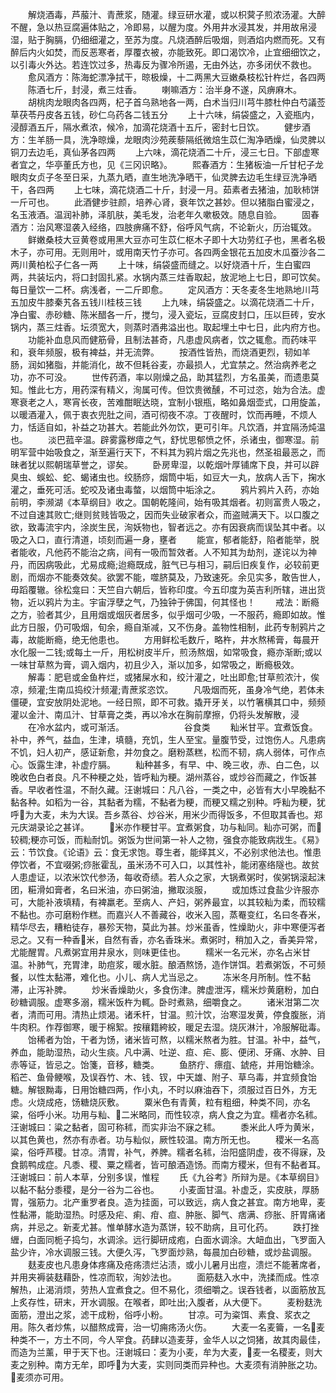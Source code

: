 <!-- { "loadSidebar": true } -->
　　解烧酒毒，芦菔汁、青蔗浆，随灌。绿豆研水灌，或以枳蓂子煎浓汤灌。大醉不醒，急以热豆腐遍体贴之，冷即易，以醒为度。外用井水浸其发，并用故帛浸湿，贴于胸膈，仍细细灌之，至苏为度。凡烧酒醉后吸烟，则酒焰内燃而死。又有醉后内火如焚，而反恶寒者，厚覆衣被，亦能致死。即口渴饮冷，止宜细细饮之，以引毒火外达。若连饮过多，热毒反为骤冷所遏，无由外达，亦多闭伏不救也。
　　愈风酒方：陈海蛇漂净拭干，晾极燥，十二两黑大豆嫩桑枝松针杵烂，各四两
　　陈酒七斤，封浸，煮三炷香。
　　喇嘛酒方：治半身不遂，风痹麻木。
　　胡桃肉龙眼肉各四两，杞子首乌熟地各一两，白术当归川芎牛膝杜仲白芍議莶草茯苓丹皮各五钱，砂仁乌药各二钱五分
　　上十六味，绢袋盛之，入瓷瓶内，浸醇酒五斤，隔水煮浓，候冷，加滴花烧酒十五斤，密封七日饮。
　　健步酒方：生羊肠一具，洗净晾燥，龙眼肉沙苑蒺藜隔纸微焙生苡仁淘净晒燥，仙灵脾以铜刀去边毛，真仙茅各四两
　　上六味，滴花烧酒二十斤，浸三七日。下部虚寒者宜之，华亭董氏方也，见《三冈识略》。
　　熙春酒方：生猪板油一斤甘杞子龙眼肉女贞子冬至日采，九蒸九晒，直生地洗净晒干，仙灵脾去边毛生绿豆洗净晒干，各四两
　　上七味，滴花烧酒二十斤，封浸一月。茹素者去猪油，加耿柿饼一斤可也。
　　此酒健步驻颜，培养心肾，衰年饮之甚妙。但以猪脂白蜜浸之，名玉液酒。温润补肺，泽肌肤，美毛发，治老年久嗽极效。随息自验。
　　固春酒方：治风寒湿袭入经络，四肢痹痛不舒，俗呼风气病，不论新火，历治辄效。
　　鲜嫩桑枝大豆黄卷或用黑大豆亦可生苡仁枢木子即十大功劳红子也，黑者名极木子，亦可用。无则用叶，或用南天竹子亦可。各四两金银花五加皮木瓜蚕沙各二两川黄柏松子仁各一两
　　上十味，绢袋盛而缝之。以好烧酒十斤，生白蜜四两，共装坛内，将口封固扎紧。水锅内蒸三炷香取起，放泥地上七日，即可饮矣。每日量饮一二杯。病浅者，一二斤即愈。
　　定风酒方：天冬麦冬生地熟地川芎五加皮牛膝秦艽各五钱川桂枝三钱
　　上九味，绢袋盛之。以滴花烧酒二十斤，净白蜜、赤砂糖、陈米醋各一斤，搅匀，浸入瓷坛，豆腐皮封口，压以巨砖，安水锅内，蒸三炷香。坛须宽大，则蒸时酒弗溢出也。取起埋土中七日，此内府方也。
　　功能补血息风而健筋骨，且制法甚奇，凡患虚风病者，饮之辄愈。而药味平和，衰年频服，极有裨益，并无流弊。
　　按酒性皆热，而烧酒更烈，韧如羊肠，润如猪脂，并能消化，故不但耗谷麦，亦最损人，尤宜禁之。然治病养老之功，亦不可没。
　　世传药酒，率以刚燥之品，助其猛烈，方名虽美，而遗患莫知。惟此七方，用药深有精义，洵属可传。但饮贵微醺，不可过恣，始为合法。虚寒衰老之人，寒宵长夜，苦难酣眠达晓，宜制小银瓶，略如鼻烟壶式，口用旋盖，以暖酒灌入，佩于衷衣兜肚之间，酒可彻夜不凉。丁夜醒时，饮而再睡，不烦人力，恬适自如，补益之功甚大。若能此外勿饮，更可引年。凡饮酒，并宜隔汤炖温也。
　　淡巴菰辛温。辟雾露秽瘴之气，舒忧思郁愤之怀，杀诸虫，御寒湿。前明军营中始吸食之，渐至遍行天下，不料其为鸦片烟之先兆也，然圣祖最恶之，而昧者犹以熙朝瑞草誉之，谬矣。
　　卧房卑湿，以乾烟叶厚铺席下良，并可以辟臭虫、蜈蚣、蛇、蝎诸虫也。绞肠痧，烟筒中垢，如豆大一丸，放病人舌下，掬水灌之，垂死可活。蛇咬及诸虫毒螫，以烟筒中垢涂之。
　　鸦片鸦片入药，亦始前明，李濒湖《本草纲目》收之。国朝乾隆间，始有吸其烟者。初则富贵人吸之，不过自速其败亡;继则贫贱皆吸之，因而失业破家者众，而盗贼满天下。以口腹之欲，致毒流宇内，涂炭生民，洵妖物也，智者远之。亦有因衰病而误坠其中者。以吸之入口，直行清道，顷刻而遍一身，壅者
　　能宣，郁者能舒，陷者能举，脱者能收，凡他药不能治之病，间有一吸而暂效者。人不知其为劫剂，遂诧以为神丹，而因病吸此，尤易成瘾;迨瘾既成，脏气已与相习，嗣后旧疾复作，必较前更剧，而烟亦不能奏效矣。欲罢不能，噬脐莫及，乃致速死。余见实多，敢告世人，毋蹈覆辙。徐松龛曰：天竺自六朝后，皆称印度。今五印度为英吉利所辖，进出货物，近以鸦片为主。宇宙浮孽之气，乃独钟于佛国，何其怪也！
　　戒法：断瘾之方，验者其少，且用烟或烟灰者居多，似乎烟可少吸，一不服药，瘾即如故。惟此方日服，仍可吸烟，旬余，瘾自渐减，又不伤身。盖物性相制，此药专制鸦片之毒，故能断瘾，绝无他患也。
　　方用鲜松毛数斤，略杵，井水熬稀膏，每晨开水化服一二钱;或每土一斤，用松树皮半斤，煎汤熬烟，如常吸食，瘾亦渐断;或以一味甘草熬为膏，调入烟内，初且少入，渐以加多，如常吸之，断瘾极效。
　　解毒：肥皂或金鱼杵烂，或猪屎水和，绞汁灌之，吐出即愈;甘草煎浓汁，俟凉，频灌;生南瓜捣绞汁频灌;青蔗浆恣饮。
　　凡吸烟而死，虽身冷气绝，若体未僵硬，宜安放阴处泥地。一经日照，即不可救。撬开牙关，以竹箸横其口中，频频灌以金汁、南瓜汁、甘草膏之类，再以冷水在胸前摩擦，仍将头发解散，浸
　　在冷水盆内，或可渐活。
　　
　　
　　谷食类
　　籼米甘平。宜煮饭食。补中，养气，益血，生津，填髓，充饥，生人至宝。量腹节受，过饱伤人。凡患病不饥，妇人初产，感证新愈，并勿食之。磨粉蒸糕，松而不韧，病人弱体，可作点心。饭露生津，补虚疗膈。
　　籼种甚多，有早、中、晚三收，赤、白二色，以晚收色白者良。凡不种粳之处，皆呼籼为粳。湖州蒸谷，或炒谷而藏之，作饭甚香。早收者性温，不耐久藏。汪谢城曰：凡八谷，一类之中，必皆有大小早晚黏不黏各种。如稻为一谷，其黏者为糯，不黏者为粳，而粳又糯之别种。呼籼为粳，犹呼􍜸为大麦，未为大误。吾乡蒸谷、炒谷米，用米少而得饭多，不但取其香也。郑元庆湖录论之甚详。
　　􍜼米亦作粳甘平。宜煮粥食，功与籼同。籼亦可粥，而􏜵较稠;粳亦可饭，而籼耐饥。粥饭为世间第一补人之物，强食亦能致病戕生。《易》云：节饮食。《论语》云：食无求饱。尊生者，能绎其义，不必别求他法也。惟患停饮者，不宜啜粥;痧胀霍乱，虽米汤不可入口，以其性补，能闭塞络隧也。故贫人患虚证，以浓米饮代参汤，每收奇绩。若人众之家，大锅煮粥时，俟粥锅滚起沫团，糚滑如膏者，名曰米油，亦曰粥油，撇取淡服，
　　或加炼过食盐少许服亦可，大能补液填精，有裨羸老。至病人、产妇，粥养最宜，以其较籼为柔，而较糯不黏也。亦可磨粉作糕。而嘉兴人不善藏谷，收米入囤，蒸罨变红，名曰冬舂米，精华尽去，糟粕徒存，暴殄天物，莫此为甚。炒米虽香，性燥助火，非中寒便泻者忌之。又有一种香􏜵米，自然有香，亦名香珠米。煮粥时，稍加入之，香美异常，尤能醒胃。凡煮粥宜用井泉水，则味更佳也。
　　糯米一名元米，亦名占米甘温。补肺气，充胃津，助痘浆，暖水脏。酿酒熬饧，造作饼饵。若煮粥饭，不可频餐，以性太黏滞，难化也。小儿、病人尤当忌之。
　　冻米冬月所制。性不黏滞，止泻补脾。
　　炒米香燥助火，多食伤津。脾虚泄泻，糯米炒黄磨粉，加白砂糖调服。虚寒多溺，糯米饭杵为輒。卧时煮熟，细嚼食之。
　　诸米泔第二次者，清而可用。清热止烦渴。诸禾杆，甘温。煎汁饮，治寒湿发黄，停食腹胀，消牛肉积。作荐御寒，暖于棉絮。按穰籍絝絞，暖足去湿。烧灰淋汁，冷服解砒毒。
　　饴稀者为饴，干者为饧，诸米皆可熬，以糯米熬者为胜。甘温。补中，益气，养血，能助湿热，动火生痰。凡中满、吐逆、疸、疟、膨、便闭、牙痛、水肿、目赤等证，皆忌之。饴箋，音移，糖类。
　　鱼脐疔、瘭疽、錿疮，并用饴糖涂。稻芒、鱼骨鲠喉，及误吞竹、木、钱、钗，中天雄、附子、草乌毒，并宜频食饴糖。解银黝毒，日用饴糖四两，作小丸，不时以麻油吞下，须服过百日外，方无虑。火烧成疮，饧糖烧灰敷。
　　粟米色有青黄，粒有粗细，种类不同，亦名粱，俗呼小米。功用与籼、􏜵二米略同，而性较凉，病人食之为宜。糯者亦名秫。汪谢城曰：粱之黏者，固可称秫，而实非治不寐之秫。
　　黍米此人呼为黄米，以其色黄也，然亦有赤者。功与籼似，厥性较温。南方所无也。
　　稷米一名高粱，俗呼芦稷。甘凉。清胃，补气，养脾。糯者名秫，治阳盛阴虚，夜不得寐，及食鹅鸭成症。凡黍、稷、粟之糯者，皆可酿酒造饧。而南方稷米，但有不黏者耳。汪谢城曰：前人本草，分别多误，惟程
　　氏《九谷考》所辩为是。《本草纲目》以黏不黏分黍稷，是分一谷为二谷也。
　　小麦面甘温。补虚乏，实皮肤，厚肠胃，强筋力。北产重罗者良。造为挂面，可以致远，病人食之甚宜。南方地卑，麦性黏滞，能助湿热。时感及疟、痢、疳、疸、肿胀、脚气、痞满、痧胀、肝胃痛诸病，并忌之。新麦尤甚。惟单酵水造为蒸饼，较不助病，且可化药。
　　跌打挫緾，白面同栀子捣匀，水调涂。远行脚研成疱，白面水调涂。大衄血出，飞罗面入盐少许，冷水调服三钱。大便久泻，飞罗面炒熟，每晨加白砂糖，或炒盐调服。
　　麸麦皮也凡患身体疼痛及疮疡溃烂沾渍，或小儿暑月出痘，溃烂不能著席者，并用夹褥装麸藉卧，性凉而软，洵妙法也。
　　面筋麸入水中，洗揉而成。性凉解热，止渴消烦，劳热人宜煮食之。但不易化，须细嚼之。误吞钱者，以面筋放瓦上炙存性，研末，开水调服。在喉者，即吐出;入腹者，从大便下。
　　麦粉麸洗面筋，澄出之浆，滤干成粉，俗呼小粉。
　　甘凉。可为粢饵、素食、浆衣之用。陈久者炒焦，以醋熬成膏，治一切痈疡汤火伤。
　　大麦一名麦籥，一名􍜸麦种类不一，方土不同，今人罕食。药肆以造麦芽，金华人以之饲猪，故其肉最佳，而造为兰薰，甲于天下也。汪谢城曰：麦为小麦，牟为大麦，􍜸麦一名稷麦，则大麦之别种。南方无牟，即呼􍜸为大麦，实则同类而异种也。大麦须有消肿胀之功。􍜸麦须亦可用。
